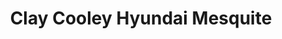 ---
title: "Clay Cooley Hyundai Mesquite"
url: /mesquite/clay-cooley-hyundai-mesquite/
shop: Autohaus
---